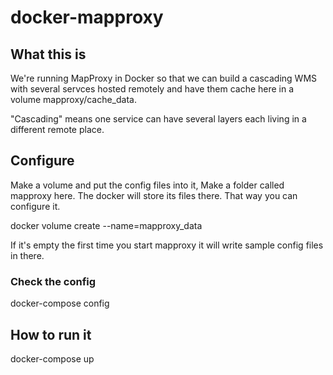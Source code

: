# docker-mapproxy

## What this is

We're running MapProxy in Docker so that we can build a cascading WMS
with several servces hosted remotely and have them cache here in a
volume mapproxy/cache_data.

"Cascading" means one service can have several layers each living in a different remote place.

## Configure

Make a volume and put the config files into it,
Make a folder called mapproxy here.
The docker will store its files there.
That way you can configure it.

   docker volume create --name=mapproxy_data

If it's empty the first time you start mapproxy it will write sample config files in there.

### Check the config

   docker-compose config

## How to run it

   docker-compose up


